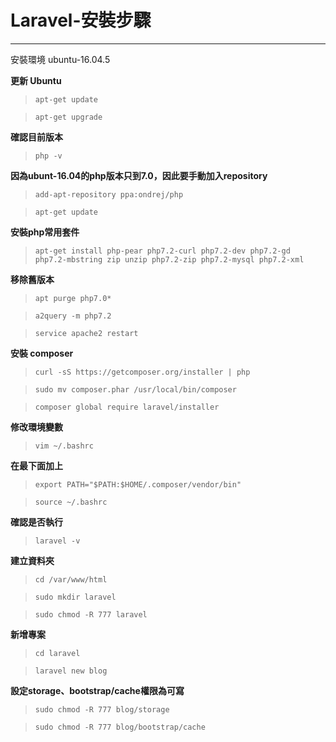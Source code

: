 <h1>Laravel-安裝步驟</h1>
<hr>

安裝環境 ubuntu-16.04.5

<b>更新 Ubuntu</b><br>
>`apt-get update`

>`apt-get upgrade`

<b>確認目前版本</b><br>
>`php -v`

<b>因為ubunt-16.04的php版本只到7.0，因此要手動加入repository</b><br>
>`add-apt-repository ppa:ondrej/php`

>`apt-get update`

<b>安裝php常用套件</b><br>
>`apt-get install php-pear php7.2-curl php7.2-dev php7.2-gd php7.2-mbstring zip unzip php7.2-zip php7.2-mysql php7.2-xml`

<b>移除舊版本</b><br>
>`apt purge php7.0*`

>`a2query -m php7.2`

>`service apache2 restart`

<b>安裝 composer</b><br>
>`curl -sS https://getcomposer.org/installer | php`

>`sudo mv composer.phar /usr/local/bin/composer`

>`composer global require laravel/installer`

<b>修改環境變數</b><br>
>`vim ~/.bashrc`

<b>在最下面加上</b><br>
>`export PATH="$PATH:$HOME/.composer/vendor/bin"`

>`source ~/.bashrc`

<b>確認是否執行</b><br>
>`laravel -v`

<b>建立資料夾</b><br>
>`cd /var/www/html`

>`sudo mkdir laravel`

>`sudo chmod -R 777 laravel`

<b>新增專案</b><br>
>`cd laravel`

>`laravel new blog`

<b>設定storage、bootstrap/cache權限為可寫</b><br>
>`sudo chmod -R 777 blog/storage`

>`sudo chmod -R 777 blog/bootstrap/cache`


